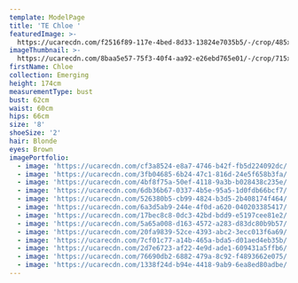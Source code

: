 ```yaml
---
template: ModelPage
title: 'TE Chloe '
featuredImage: >-
  https://ucarecdn.com/f2516f89-117e-4bed-8d33-13824e7035b5/-/crop/485x271/0,121/-/preview/
imageThumbnail: >-
  https://ucarecdn.com/8baa5e57-75f3-40f4-aa92-e26ebd765e01/-/crop/715x824/498,470/-/preview/
firstName: Chloe
collection: Emerging
height: 174cm
measurementType: bust
bust: 62cm
waist: 60cm
hips: 66cm
size: '8'
shoeSize: '2'
hair: Blonde
eyes: Brown
imagePortfolio:
  - image: 'https://ucarecdn.com/cf3a8524-e8a7-4746-b42f-fb5d224092dc/'
  - image: 'https://ucarecdn.com/3fb04685-6b24-47c1-816d-24e5f658b3fa/'
  - image: 'https://ucarecdn.com/4bf8f75a-50ef-4118-9a3b-b028438c235e/'
  - image: 'https://ucarecdn.com/6db36b67-0337-4b5e-95a5-1d0fdb66bcf7/'
  - image: 'https://ucarecdn.com/526380b5-cb99-4824-b3d5-2b408174f464/'
  - image: 'https://ucarecdn.com/6a3d5ab9-244e-4f0d-a620-040203385417/'
  - image: 'https://ucarecdn.com/17bec8c8-0dc3-42bd-bdd9-e5197cee81e2/'
  - image: 'https://ucarecdn.com/5a65a008-d163-4572-a283-d83dc80b9b57/'
  - image: 'https://ucarecdn.com/20fa9839-52ce-4393-abc2-3ecc013f6a69/'
  - image: 'https://ucarecdn.com/7cf01c77-a14b-465a-bda5-d01aed4eb35b/'
  - image: 'https://ucarecdn.com/2d7e6723-af22-4e9d-ade1-609431a5ffb6/'
  - image: 'https://ucarecdn.com/76690db2-6882-479a-8c92-f4893662e075/'
  - image: 'https://ucarecdn.com/1338f24d-b94e-4418-9ab9-6ea8ed80adbe/'
---
```


